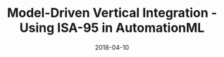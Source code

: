 ---
abstract: ''
authors:
- Bernhard Wally
date: '2018-04-10'
featured: false
publication_types:
- '0'
publishDate: '2018-04-10'
title: Model-Driven Vertical Integration - Using ISA-95 in AutomationML
url_pdf: ''
---